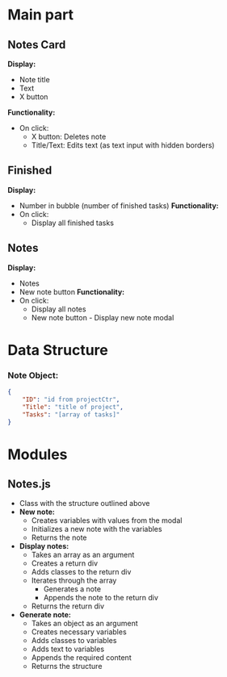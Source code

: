 # Main part

## Notes Card

**Display:**
- Note title
- Text
- X button

**Functionality:**
- On click:
  - X button: Deletes note
  - Title/Text: Edits text (as text input with hidden borders)

## Finished

**Display:**
- Number in bubble (number of finished tasks)
**Functionality:**
- On click:
  - Display all finished tasks

## Notes

**Display:**
- Notes
- New note button
**Functionality:**
- On click:
  - Display all notes
  - New note button - Display new note modal


# Data Structure 

### Note Object:
```json
{
    "ID": "id from projectCtr",
    "Title": "title of project",
    "Tasks": "[array of tasks]"
}

``` 

# Modules

## Notes.js

- Class with the structure outlined above
- **New note:**
    - Creates variables with values from the modal
    - Initializes a new note with the variables
    - Returns the note
- **Display notes:**
    - Takes an array as an argument
    - Creates a return div
    - Adds classes to the return div
    - Iterates through the array
        - Generates a note
        - Appends the note to the return div
    - Returns the return div
- **Generate note:**
    - Takes an object as an argument
    - Creates necessary variables
    - Adds classes to variables
    - Adds text to variables
    - Appends the required content
    - Returns the structure
